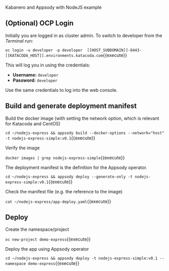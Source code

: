 Kabanero and Appsody with NodeJS example

## (Optional) OCP Login

Initially you are logged in as cluster admin. To switch to developer from the _Terminal_ run:

``oc login -u developer -p developer  [[HOST_SUBDOMAIN]]-8443-[[KATACODA_HOST]].environments.katacoda.com``{{execute}}

This will log you in using the credentials:

* **Username:** ``developer``
* **Password:** ``developer``

Use the same credentials to log into the web console.

## Build and generate deployment manifest

Build the docker image (with setting the network option, which is relevant for Katacoda and CentOS)

`cd ~/nodejs-express && appsody build --docker-options --network="host" -t nodejs-express-simple:v0.1`{{execute}}

Verify the image

`docker images | grep nodejs-express-simple`{{execute}}

The deployment manifest is the definition for the Appsody operator.

`cd ~/nodejs-express && appsody deploy --generate-only -t nodejs-express-simple:v0.1`{{execute}}

Check the manifest file (e.g. the reference to the image)

`cat ~/nodejs-express/app-deploy.yaml`{{execute}}

## Deploy

Create the namespace/project

`oc new-project demo-express`{{execute}}

Deploy the app using Appsody operator 

`cd ~/nodejs-express && appsody deploy -t nodejs-express-simple:v0.1 --namespace demo-express`{{execute}}

